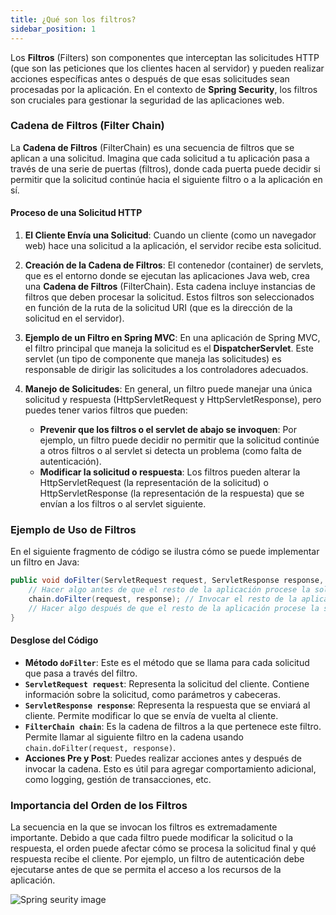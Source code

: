 ```yaml
---
title: ¿Qué son los filtros?
sidebar_position: 1
---
```



Los **Filtros** (Filters) son componentes que interceptan las solicitudes HTTP (que son las peticiones que los clientes hacen al servidor) y pueden realizar acciones específicas antes o después de que esas solicitudes sean procesadas por la aplicación. En el contexto de **Spring Security**, los filtros son cruciales para gestionar la seguridad de las aplicaciones web.

<Card>

### Cadena de Filtros (Filter Chain)

La **Cadena de Filtros** (FilterChain) es una secuencia de filtros que se aplican a una solicitud. Imagina que cada solicitud a tu aplicación pasa a través de una serie de puertas (filtros), donde cada puerta puede decidir si permitir que la solicitud continúe hacia el siguiente filtro o a la aplicación en sí.

#### Proceso de una Solicitud HTTP

1. **El Cliente Envía una Solicitud**: Cuando un cliente (como un navegador web) hace una solicitud a la aplicación, el servidor recibe esta solicitud.
   
2. **Creación de la Cadena de Filtros**: El contenedor (container) de servlets, que es el entorno donde se ejecutan las aplicaciones Java web, crea una **Cadena de Filtros** (FilterChain). Esta cadena incluye instancias de filtros que deben procesar la solicitud. Estos filtros son seleccionados en función de la ruta de la solicitud URI (que es la dirección de la solicitud en el servidor).

3. **Ejemplo de un Filtro en Spring MVC**: En una aplicación de Spring MVC, el filtro principal que maneja la solicitud es el **DispatcherServlet**. Este servlet (un tipo de componente que maneja las solicitudes) es responsable de dirigir las solicitudes a los controladores adecuados.

4. **Manejo de Solicitudes**: En general, un filtro puede manejar una única solicitud y respuesta (HttpServletRequest y HttpServletResponse), pero puedes tener varios filtros que pueden:
   - **Prevenir que los filtros o el servlet de abajo se invoquen**: Por ejemplo, un filtro puede decidir no permitir que la solicitud continúe a otros filtros o al servlet si detecta un problema (como falta de autenticación).
   - **Modificar la solicitud o respuesta**: Los filtros pueden alterar la HttpServletRequest (la representación de la solicitud) o HttpServletResponse (la representación de la respuesta) que se envían a los filtros o al servlet siguiente.




</Card>

<Card>

### Ejemplo de Uso de Filtros

En el siguiente fragmento de código se ilustra cómo se puede implementar un filtro en Java:

```java
public void doFilter(ServletRequest request, ServletResponse response, FilterChain chain) {
    // Hacer algo antes de que el resto de la aplicación procese la solicitud
    chain.doFilter(request, response); // Invocar el resto de la aplicación
    // Hacer algo después de que el resto de la aplicación procese la solicitud
}
```

<Card>
    
#### Desglose del Código

- **Método `doFilter`**: Este es el método que se llama para cada solicitud que pasa a través del filtro.
- **`ServletRequest request`**: Representa la solicitud del cliente. Contiene información sobre la solicitud, como parámetros y cabeceras.
- **`ServletResponse response`**: Representa la respuesta que se enviará al cliente. Permite modificar lo que se envía de vuelta al cliente.
- **`FilterChain chain`**: Es la cadena de filtros a la que pertenece este filtro. Permite llamar al siguiente filtro en la cadena usando `chain.doFilter(request, response)`.
- **Acciones Pre y Post**: Puedes realizar acciones antes y después de invocar la cadena. Esto es útil para agregar comportamiento adicional, como logging, gestión de transacciones, etc.

</Card>

</Card>


<Card>
    

### Importancia del Orden de los Filtros

La secuencia en la que se invocan los filtros es extremadamente importante. Debido a que cada filtro puede modificar la solicitud o la respuesta, el orden puede afectar cómo se procesa la solicitud final y qué respuesta recibe el cliente. Por ejemplo, un filtro de autenticación debe ejecutarse antes de que se permita el acceso a los recursos de la aplicación.

<Card color='dark' header='Figura 1. Cadena de filtros' textAlign='center'>

![Spring seurity image](https://docs.spring.io/spring-security/reference/_images/servlet/architecture/filterchain.png)

</Card>

</Card>